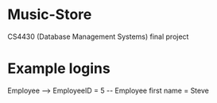 # Music-Store
CS4430 (Database Management Systems) final project

# Example logins
Employee --> EmployeeID = 5 -- Employee first name = Steve
